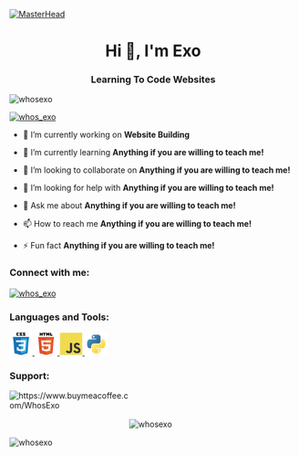 [![MasterHead](https://share.creavite.co/EhTeQ3euPiz2t2ij.gif)](https://rishavchanda.io)
<h1 align="center">Hi 👋, I'm Exo</h1>
<h3 align="center">Learning To Code Websites</h3>

<p align="left"> <img src="https://komarev.com/ghpvc/?username=whosexo&label=Profile%20views&color=0e75b6&style=flat" alt="whosexo" /> </p>

<p align="left"> <a href="https://twitter.com/whos_exo" target="blank"><img src="https://img.shields.io/twitter/follow/whos_exo?logo=twitter&style=for-the-badge" alt="whos_exo" /></a> </p>

- 🔭 I’m currently working on **Website Building**

- 🌱 I’m currently learning **Anything if you are willing to teach me!**

- 👯 I’m looking to collaborate on **Anything if you are willing to teach me!**

- 🤝 I’m looking for help with **Anything if you are willing to teach me!**

- 💬 Ask me about **Anything if you are willing to teach me!**

- 📫 How to reach me **Anything if you are willing to teach me!**

- ⚡ Fun fact **Anything if you are willing to teach me!**

<h3 align="left">Connect with me:</h3>
<p align="left">
<a href="https://twitter.com/whos_exo" target="blank"><img align="center" src="https://raw.githubusercontent.com/rahuldkjain/github-profile-readme-generator/master/src/images/icons/Social/twitter.svg" alt="whos_exo" height="30" width="40" /></a>
</p>

<h3 align="left">Languages and Tools:</h3>
<p align="left"> <a href="https://www.w3schools.com/css/" target="_blank" rel="noreferrer"> <img src="https://raw.githubusercontent.com/devicons/devicon/master/icons/css3/css3-original-wordmark.svg" alt="css3" width="40" height="40"/> </a> <a href="https://www.w3.org/html/" target="_blank" rel="noreferrer"> <img src="https://raw.githubusercontent.com/devicons/devicon/master/icons/html5/html5-original-wordmark.svg" alt="html5" width="40" height="40"/> </a> <a href="https://developer.mozilla.org/en-US/docs/Web/JavaScript" target="_blank" rel="noreferrer"> <img src="https://raw.githubusercontent.com/devicons/devicon/master/icons/javascript/javascript-original.svg" alt="javascript" width="40" height="40"/> </a> <a href="https://www.python.org" target="_blank" rel="noreferrer"> <img src="https://raw.githubusercontent.com/devicons/devicon/master/icons/python/python-original.svg" alt="python" width="40" height="40"/> </a> </p>

<h3 align="left">Support:</h3>
<p><a href="https://www.buymeacoffee.com/https://www.buymeacoffee.com/WhosExo"> <img align="left" src="https://cdn.buymeacoffee.com/buttons/v2/default-yellow.png" height="50" width="210" alt="https://www.buymeacoffee.com/WhosExo" /></a></p><br><br>

<p><img align="center" src="https://github-readme-stats.vercel.app/api/top-langs?username=whosexo&show_icons=true&locale=en&layout=compact" alt="whosexo" /></p>

<p><img align="center" src="https://github-readme-streak-stats.herokuapp.com/?user=whosexo&" alt="whosexo" /></p>

